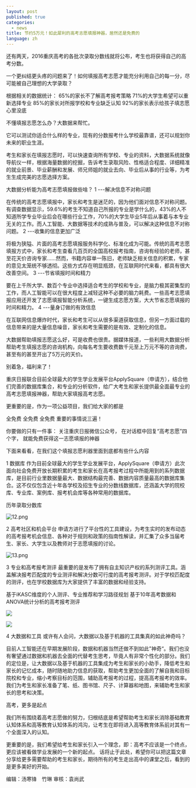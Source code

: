 ```yaml
---
layout: post
published: true
categories:
  - news
title: 节约5万元！如此犀利的高考志愿填报神器，居然还是免费的
language: zh
---
```

还有两天，2016重庆高考的各批次录取分数线就将公布，考生也将获得自己的高考分数。

一个更纠结更头疼的问题来了！如何填报高考志愿才能充分利用自己的每一分，尽可能被自己理想的大学录取？


根据相关的数据统计：
65%的家长不了解高考报考策略
71%的大学生希望可以重新选择专业
85%的家长对所报学校和专业缺乏认知
92%的家长表示给孩子填志愿心里没底

不懂填报志愿怎么办？大数据来帮忙。

它可以测试你适合什么样的专业，现有的分数报考什么学校最靠谱，还可以规划你未来的职业生涯。

考生和家长在填报志愿时，可以快速查询所有学校、专业的资料，大数据系统就像导航仪一样，根据海量数据的挖掘，告诉考生录取风险、性格适合程度、详细精准的就业前景、毕业薪酬和发展、师兄师姐的就业去向、毕业后从事的行业等，为考生生成完美的志愿选择方案。

大数据分析能为高考志愿填报做些啥？
1
---解决信息不对称问题

在传统的高考志愿填报中，家长和考生是迷茫的，因为他们面对信息不对称问题。有调查数据显示，59.6%的考生不知道自己所报的专业是学什么的，43%的人不知道所学专业毕业后会在哪些行业工作，70%的大学生毕业5年后从事着与本专业无关的工作。而人工智能、大数据等技术的成熟与普及，可以解决这种信息不对称问题。
2
---收集的信息更加广泛

将极为狭隘、片面的高考志愿填报服务科学化、标准化成为可能。传统的高考志愿填报方式中，家长和考生查看几百页的全国高校报考指南，咨询有经验的老师，甚至花天价咨询专家……然而，书籍内容单一陈旧，老师缺乏相关信息的积累，专家的意见太笼统不够透彻。这些方式存在明显瓶颈，在互联网时代来看，都具有很大改善空间。
3
---节省填报时间和精力

要在上千所大学、数百个专业中选择适合考生的学校和专业，是脑力极其密集型的工作，而人工智能可以在很大程度上减轻这种不必要的脑力耗费。一些高考志愿填报应用还开发了志愿填报智能分析系统，一键生成志愿方案，大大节省志愿填报的时间和精力。
4
---量身订做的有效信息

在互联网信息爆炸时代，家长和考生可以从很多渠道获取信息，但另一方面过载的信息带来的是大量信息噪音，家长和考生需要的是有效、定制化的信息。

大数据帮助填报志愿这么好，可是收费也很贵。据媒体报道，一些利用大数据分析帮助考生填报志愿的咨询机构，向每名考生要收费数千元至上万元不等的咨询费，甚至有的甚至开出了5万元的天价。



别着急，福利来了！

重庆日报联合目前全球最大的学生学业发展平台ApplySquare（申请方），结合他们完善的数据库集合，和专业的分析软件，给广大考生和家长提供最全面最专业的高考志愿填报神器，帮助大家填报高考志愿。

更重要的是，作为一项公益项目，我们给大家的都是

全免费
全免费
全免费
重要的事情说三遍！

你要做的只有一件事：
关注重庆日报微信公众号，
在对话框中回复“高考志愿”四个字，
就能免费获得这一志愿填报的神器


下面来看看，在我们这个填报志愿利器里面到底都有些什么内容

1
数据库
作为目前全球最大的学生学业发展平台，ApplySquare（申请方）此次面向社会免费开放长期积累的考生和家长在高考报考过程中所能用到的系列数据库，是目前行业里数据量最大、数据结构最完善、数据内容质量最高的数据库集合。这不仅仅包含近十年各学校及招生专业的分数线数据库，还涵盖大学的院校库、专业库、案例库、报考机会库等各种常用的数据库。

历年录取分数库

![12.png]({{site.baseurl}}/image/12.png)

2
高考社区和机会平台
申请方进行了平台性的工具建设，为考生实时的发布动态的高考报考机会信息、各种对于规则和政策的指南性解读，并汇集了众多当届考生、家长、大学生以及教师对于志愿填报的讨论。

![13.png]({{site.baseurl}}/image/13.png)


3
专业和高考报考测评
最重要的是发布了拥有自主知识产权的系列测评工具。涵盖解决报考匹配度的专业测评和解决分数可行度的高考报考测评。对于学校匹配度的测评，也在学校数据库为大家提供了丰富的数据和经验支持。


基于iKASC维度的个人测评、专业推荐和学习路径规划
基于10年高考数据和ANOVA统计分析的高考报考测评

![]({{site.baseurl}}/image/14.png)

![]({{site.baseurl}}/image/15.png)

4
大数据和工具
或许有人会问，大数据以及基于机器的工具集真的如此神奇吗？

目前人工智能还在早期发展阶段，数据和机器当然还做不到如此”神奇“。我们也没有奢望通过数据和机器去全面的代替考生思考，毕竟人有非常个性化的部分。我们的定位是，让大数据以及基于机器的工具集成为考生和家长的小助手，降低考生和家长的记忆成本，随时随地助力信息的获取，帮助考生更加全面的了解自我和目标院校和专业，缩小考察目标的范围，辅助高考报考的过程，提高高考报考的效率。我们为考生和家长准备了笔、纸、图书馆、尺子、计算器和地图，来辅助考生和家长的思考和决策。


 
高考，更多是起点

我们所有围绕着高考志愿做的努力，归根结底是希望帮助考生和家长消除基础教育认知体系和高等教育认知体系的鸿沟，让考生在即将进入高等教育体系前对其有一个全面深入的认知。

更重要的是，我们希望给考生和家长引入一个理念，即：高考不应该是一个终点，更应该被看做学业发展的一个新的起点。
话将止于此处，希望你可以把这篇文章分享给更多需要帮助的考生和家长，期待所有的考生走出高中的课堂之后，看到的是更多美好的开始。

编辑：汤寒锋　竹琳
审核：袁尚武
